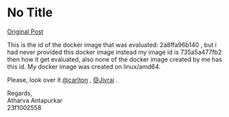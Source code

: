 # No Title

[Original Post](https://discourse.onlinedegree.iitm.ac.in/t/171141/100)

<p>This is the id of the docker image that was evaluated: 2a8ffa96b140 , but i had never provided this docker image instead my image id is 735a5a477fb2 then how it get evaluated, also none of the docker image created by me has this id. My docker image was created on linux/amd64.</p>
<p>Please, look over it <a class="mention" href="/u/carlton">@carlton</a> , <a class="mention" href="/u/jivraj">@Jivraj</a> .</p>
<p>Regards,<br>
Atharva Antapurkar<br>
23f1002558</p>